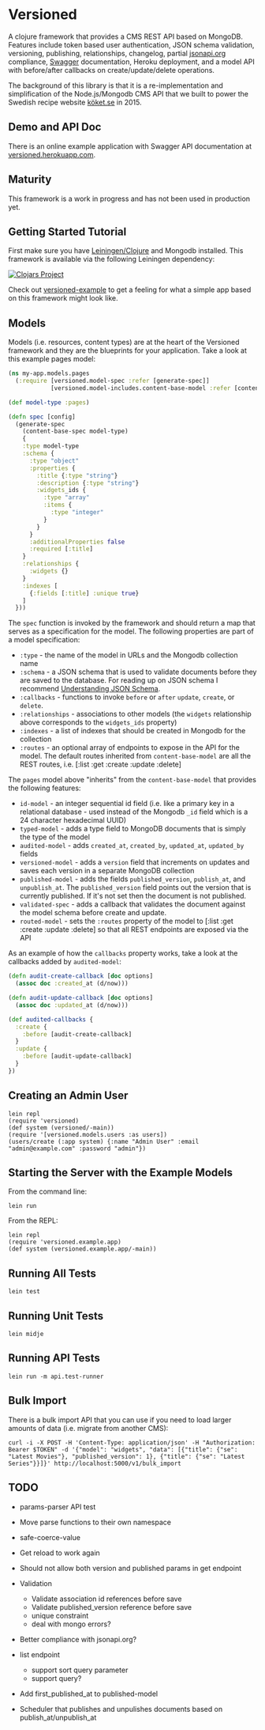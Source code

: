 # Versioned

A clojure framework that provides a CMS REST API based on MongoDB. Features include token based user authentication, JSON schema validation, versioning, publishing, relationships, changelog, partial [jsonapi.org](http://jsonapi.org) compliance, [Swagger](https://github.com/OAI/OpenAPI-Specification/blob/master/versions/2.0.md) documentation, Heroku deployment, and a model API with before/after callbacks on create/update/delete operations.

The background of this library is that it is a re-implementation and simplification of the
Node.js/Mongodb CMS API that we built to power the Swedish recipe website [köket.se](http://www.koket.se)
in 2015.

## Demo and API Doc

There is an online example application with Swagger API documentation at [versioned.herokuapp.com](https://versioned.herokuapp.com).

## Maturity

This framework is a work in progress and has not been used in production yet.

## Getting Started Tutorial

First make sure you have [Leiningen/Clojure](http://leiningen.org) and Mongodb installed. This framework is available
via the following Leiningen dependency:

[![Clojars Project](http://clojars.org/versioned/latest-version.svg)](http://clojars.org/versioned)

Check out [versioned-example](https://github.com/peter/versioned-example) to get a feeling for what a simple app based on this framework might look like.

## Models

Models (i.e. resources, content types) are at the heart of the Versioned framework and they are the blueprints for your
application. Take a look at this example pages model:

```clojure
(ns my-app.models.pages
  (:require [versioned.model-spec :refer [generate-spec]]
            [versioned.model-includes.content-base-model :refer [content-base-spec]]))

(def model-type :pages)

(defn spec [config]
  (generate-spec
    (content-base-spec model-type)
    {
    :type model-type
    :schema {
      :type "object"
      :properties {
        :title {:type "string"}
        :description {:type "string"}
        :widgets_ids {
          :type "array"
          :items {
            :type "integer"
          }
        }
      }
      :additionalProperties false
      :required [:title]
    }
    :relationships {
      :widgets {}
    }
    :indexes [
      {:fields [:title] :unique true}
    ]
  }))
```

The `spec` function is invoked by the framework and should return a map that serves as a specification for the model. The following properties are part of a model specification:

* `:type` - the name of the model in URLs and the Mongodb collection name
* `:schema` - a JSON schema that is used to validate documents before they are saved to the
 database. For reading up on JSON schema I recommend [Understanding JSON Schema](https://spacetelescope.github.io/understanding-json-schema/UnderstandingJSONSchema.pdf).
* `:callbacks` - functions to invoke `before` or `after` `update`, `create`, or `delete`.
* `:relationships` - associations to other models (the `widgets` relationship above corresponds
 to the `widgets_ids` property)
* `:indexes` - a list of indexes that should be created in Mongodb for the collection
* `:routes` - an optional array of endpoints to expose in the API for the model. The default routes inherited from `content-base-model` are all the REST routes, i.e. [:list :get :create :update :delete]

The `pages` model above "inherits" from the `content-base-model` that provides the following features:

* `id-model` - an integer sequential id field (i.e. like a primary key in a relational database - used instead of the Mongodb `_id` field which is a 24 character hexadecimal UUID)
* `typed-model` - adds a type field to MongoDB documents that is simply the type of the model
* `audited-model` - adds `created_at`, `created_by`, `updated_at`, `updated_by` fields
* `versioned-model` - adds a `version` field that increments on updates and saves each version in a separate MongoDB collection
* `published-model` - adds the fields `published_version`, `publish_at`, and `unpublish_at`. The `published_version` field points out the version that is currently published. If it's not set then the document is not published.
* `validated-spec` - adds a callback that validates the document against the model schema before create and update.
* `routed-model` - sets the `:routes` property of the model to [:list :get :create :update :delete] so that all REST endpoints are exposed via the API

As an example of how the `callbacks` property works, take a look at the callbacks added by `audited-model`:

```clojure
(defn audit-create-callback [doc options]
  (assoc doc :created_at (d/now)))

(defn audit-update-callback [doc options]
  (assoc doc :updated_at (d/now)))

(def audited-callbacks {
  :create {
    :before [audit-create-callback]
  }
  :update {
    :before [audit-update-callback]
  }
})
```

## Creating an Admin User

```
lein repl
(require 'versioned)
(def system (versioned/-main))
(require '[versioned.models.users :as users])
(users/create (:app system) {:name "Admin User" :email "admin@example.com" :password "admin"})
```

## Starting the Server with the Example Models

From the command line:

```
lein run
```

From the REPL:

```
lein repl
(require 'versioned.example.app)
(def system (versioned.example.app/-main))
```

## Running All Tests

```
lein test
```

## Running Unit Tests

```
lein midje
```

## Running API Tests

```
lein run -m api.test-runner
```

## Bulk Import

There is a bulk import API that you can use if you need to load larger amounts of data (i.e. migrate from another CMS):

```
curl -i -X POST -H 'Content-Type: application/json' -H "Authorization: Bearer $TOKEN" -d '{"model": "widgets", "data": [{"title": {"se": "Latest Movies"}, "published_version": 1}, {"title": {"se": "Latest Series"}}]}' http://localhost:5000/v1/bulk_import
```

## TODO

* params-parser API test

* Move parse functions to their own namespace

* safe-coerce-value

* Get reload to work again

* Should not allow both version and published params in get endpoint

* Validation
  * Validate association id references before save
  * Validate published_version reference before save
  * unique constraint
  * deal with mongo errors?

* Better compliance with jsonapi.org?

* list endpoint
  * support sort query parameter
  * support query?

* Add first_published_at to published-model

* Scheduler that publishes and unpulishes documents based on publish_at/unpublish_at
